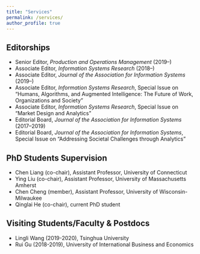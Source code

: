 ```yaml
---
title: "Services"
permalink: /services/
author_profile: true
---
```


## Editorships

- Senior Editor, *Production and Operations Management* (2019–)
- Associate Editor, *Information Systems Research* (2018–)
- Associate Editor, *Journal of the Association for Information Systems* (2019–)
- Associate Editor, *Information Systems Research*, Special Issue on “Humans, Algorithms, and Augmented Intelligence: The Future of Work, Organizations and Society”
- Associate Editor, *Information Systems Research*, Special Issue on “Market Design and Analytics”
- Editorial Board, *Journal of the Association for Information Systems* (2017–2019)
- Editorial Board, *Journal of the Association for Information Systems*, Special Issue on “Addressing Societal Challenges through Analytics”
 
<!-- <hr style="clear:both;visibility: hidden;" />   -->

## PhD Students Supervision

- Chen Liang (co-chair), Assistant Professor, University of Connecticut
- Ying Liu (co-chair), Assistant Professor, University of Massachusetts Amherst
- Chen Cheng (member), Assistant Professor, University of Wisconsin-Milwaukee
- Qinglai He (co-chair), current PhD student

## Visiting Students/Faculty & Postdocs

- Lingli Wang (2019-2020), Tsinghua University
- Rui Gu (2018-2019), University of International Business and Economics
